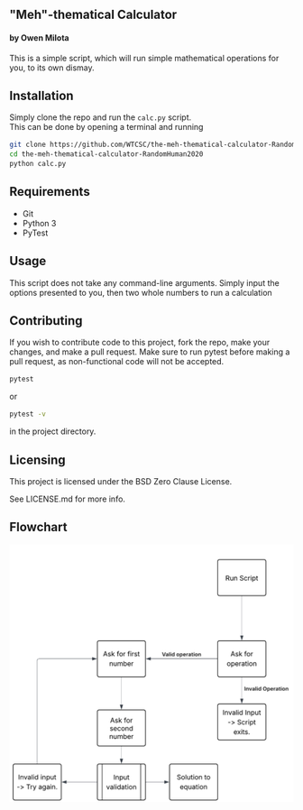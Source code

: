 ## "Meh"-thematical Calculator
#### by Owen Milota
This is a simple script, which will run simple mathematical operations for you, to its own dismay.

## Installation
Simply clone the repo and run the `calc.py` script.  
This can be done by opening a terminal and running
```sh
git clone https://github.com/WTCSC/the-meh-thematical-calculator-RandomHuman2020
cd the-meh-thematical-calculator-RandomHuman2020
python calc.py
```
## Requirements
- Git
- Python 3
- PyTest

## Usage
This script does not take any command-line arguments. Simply input the options presented to you, then two whole numbers to run a calculation

## Contributing
If you wish to contribute code to this project, fork the repo, make your changes, and make a pull request.
Make sure to run pytest before making a pull request, as non-functional code will not be accepted.
```bash
pytest
```
or
```bash
pytest -v
```
in the project directory.

## Licensing
This project is licensed under the BSD Zero Clause License.

See LICENSE.md for more info.

## Flowchart
![A flowchart.](flowchart.png)
